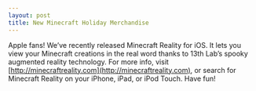 ```yaml
---
layout: post
title: New Minecraft Holiday Merchandise
---
```


Apple fans! We’ve recently released Minecraft Reality for iOS. It lets you view your Minecraft creations in the real
word thanks to 13th Lab’s spooky augmented reality technology.
For more info, visit [http://minecraftreality.com](http://minecraftreality.com), or search for Minecraft Reality on your
iPhone, iPad, or iPod Touch.
Have fun!